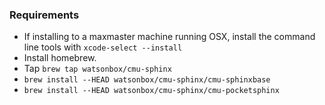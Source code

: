 ### Requirements

- If installing to a maxmaster machine running OSX, install the command line
  tools with `xcode-select --install`
- Install homebrew.
- Tap `brew tap watsonbox/cmu-sphinx`
- `brew install --HEAD watsonbox/cmu-sphinx/cmu-sphinxbase`
- `brew install --HEAD watsonbox/cmu-sphinx/cmu-pocketsphinx`

